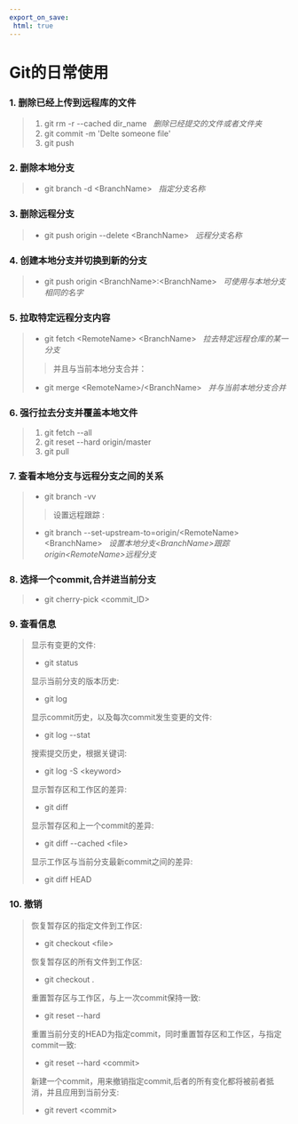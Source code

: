 ```yaml
---
export_on_save:
 html: true
---
```

# Git的日常使用
### 1. 删除已经上传到远程库的文件
> 1.  git rm -r --cached dir_name &nbsp; *删除已经提交的文件或者文件夹*
> 2. git commit -m 'Delte someone file'
> 3. git push 

### 2. 删除本地分支
> * git branch -d \<BranchName> &nbsp; *指定分支名称*

### 3. 删除远程分支
> * git push origin --delete \<BranchName> &nbsp; *远程分支名称*

### 4. 创建本地分支并切换到新的分支
> * git push origin \<BranchName>:\<BranchName> &nbsp;  *可使用与本地分支相同的名字*

### 5. 拉取特定远程分支内容
> * git fetch \<RemoteName> \<BranchName> &nbsp; *拉去特定远程仓库的某一分支*  
>> 并且与当前本地分支合并：
> * git merge  \<RemoteName>/\<BranchName> &nbsp; *并与当前本地分支合并*

### 6. 强行拉去分支并覆盖本地文件
> 1. git fetch --all 
> 2. git reset --hard origin/master 
> 3. git pull

### 7. 查看本地分支与远程分支之间的关系
> * git branch -vv  
>> 设置远程跟踪 :
> * git branch --set-upstream-to=origin/\<RemoteName> \<BranchName> &nbsp;   _设置本地分支\<BranchName>跟踪origin\<RemoteName>远程分支_

### 8. 选择一个commit,合并进当前分支
> * git cherry-pick \<commit_ID>

### 9. 查看信息
>  显示有变更的文件:  
>  * git status   
> 
> 显示当前分支的版本历史:  
>  * git log
> 
> 显示commit历史，以及每次commit发生变更的文件:  
> * git log --stat
> 
> 搜索提交历史，根据关键词:
> * git log -S \<keyword>
> 
> 显示暂存区和工作区的差异:
> * git diff  
> 
> 显示暂存区和上一个commit的差异:
> * git diff --cached \<file>
> 
> 显示工作区与当前分支最新commit之间的差异:
> * git diff HEAD

### 10. 撤销
> 恢复暂存区的指定文件到工作区: 
> * git checkout \<file>
> 
> 恢复暂存区的所有文件到工作区:
> * git checkout .
>  
> 重置暂存区与工作区，与上一次commit保持一致:
> * git reset --hard
> 
>重置当前分支的HEAD为指定commit，同时重置暂存区和工作区，与指定commit一致:
> * git reset --hard \<commit>
> 
> 新建一个commit，用来撤销指定commit,后者的所有变化都将被前者抵消，并且应用到当前分支:
> * git revert \<commit>
> 

